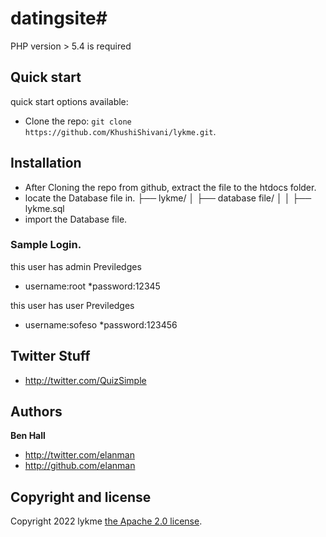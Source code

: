 # datingsite# 



PHP version > 5.4 is required


## Quick start

 quick start options available:

* Clone the repo: `git clone https://github.com/KhushiShivani/lykme.git`.



## Installation
* After Cloning the repo from github, extract the file to the htdocs folder.
* locate the Database file in.
├── lykme/
    │   ├── database file/
    │   │   ├── lykme.sql
* import the Database file.

### Sample Login.
this user has admin Previledges
* username:root
*password:12345

this user has user Previledges
* username:sofeso
*password:123456

## Twitter Stuff
+ <http://twitter.com/QuizSimple>

## Authors
**Ben Hall**

+ <http://twitter.com/elanman>
+ <http://github.com/elanman>




## Copyright and license

Copyright 2022 lykme [the Apache 2.0 license](LICENSE).

